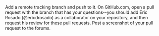 Add a remote tracking branch and push to it.
On GitHub.com, open a pull request with the branch that has your questions--you 
should add Eric Rosado (@ericdrosado) as a collaborator on your repository, and 
then request his review for these pull requests.
Post a screenshot of your pull request to the forums.
